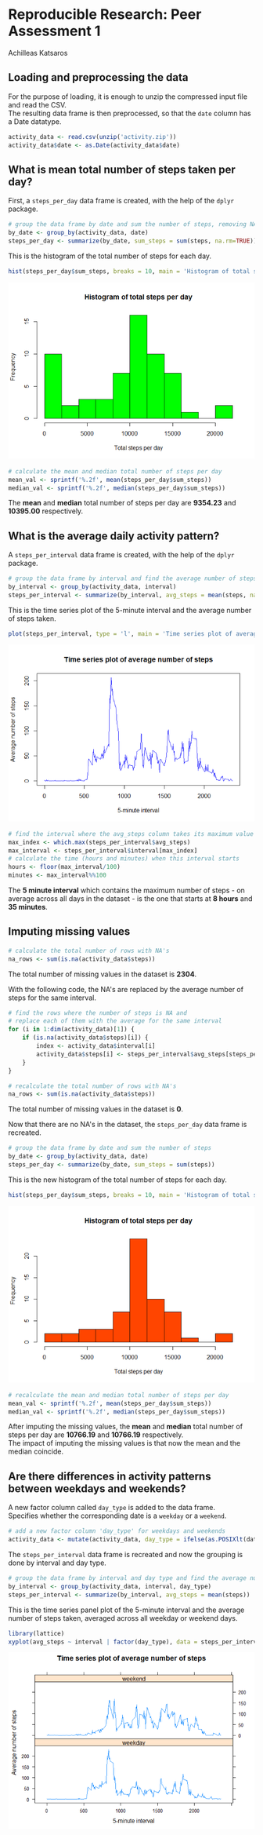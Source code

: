 # Reproducible Research: Peer Assessment 1
Achilleas Katsaros  



## Loading and preprocessing the data

For the purpose of loading, it is enough to unzip the compressed input file and read the CSV.  
The resulting data frame is then preprocessed, so that the `date` column has a Date datatype.


```r
activity_data <- read.csv(unzip('activity.zip'))
activity_data$date <- as.Date(activity_data$date)
```

## What is mean total number of steps taken per day?

First, a `steps_per_day` data frame is created, with the help of the `dplyr` package.


```r
# group the data frame by date and sum the number of steps, removing NA's
by_date <- group_by(activity_data, date)
steps_per_day <- summarize(by_date, sum_steps = sum(steps, na.rm=TRUE))
```

This is the histogram of the total number of steps for each day.


```r
hist(steps_per_day$sum_steps, breaks = 10, main = 'Histogram of total steps per day', xlab = 'Total steps per day', col = 'green')
```

![](figures/unnamed-chunk-3-1.png) 


```r
# calculate the mean and median total number of steps per day
mean_val <- sprintf('%.2f', mean(steps_per_day$sum_steps))
median_val <- sprintf('%.2f', median(steps_per_day$sum_steps))
```

The **mean** and **median** total number of steps per day are **9354.23** and **10395.00** respectively.

## What is the average daily activity pattern?

A `steps_per_interval` data frame is created, with the help of the `dplyr` package.


```r
# group the data frame by interval and find the average number of steps, removing NA's
by_interval <- group_by(activity_data, interval)
steps_per_interval <- summarize(by_interval, avg_steps = mean(steps, na.rm=TRUE))
```

This is the time series plot of the 5-minute interval and the average number of steps taken.


```r
plot(steps_per_interval, type = 'l', main = 'Time series plot of average number of steps', xlab = '5-minute interval', ylab = 'Average number of steps', col = 'blue')
```

![](figures/unnamed-chunk-6-1.png) 


```r
# find the interval where the avg_steps column takes its maximum value
max_index <- which.max(steps_per_interval$avg_steps)
max_interval <- steps_per_interval$interval[max_index]
# calculate the time (hours and minutes) when this interval starts
hours <- floor(max_interval/100)
minutes <- max_interval%%100
```

The **5 minute interval** which contains the maximum number of steps - on average across all days in the dataset - is the one that starts at **8 hours** and **35 minutes**.

## Imputing missing values


```r
# calculate the total number of rows with NA's
na_rows <- sum(is.na(activity_data$steps))
```

The total number of missing values in the dataset is **2304**.

With the following code, the NA's are replaced by the average number of steps for the same interval.


```r
# find the rows where the number of steps is NA and
# replace each of them with the average for the same interval
for (i in 1:dim(activity_data)[1]) {
    if (is.na(activity_data$steps)[i]) {
        index <- activity_data$interval[i]
        activity_data$steps[i] <- steps_per_interval$avg_steps[steps_per_interval$interval == index]
    }
}
```


```r
# recalculate the total number of rows with NA's
na_rows <- sum(is.na(activity_data$steps))
```

The total number of missing values in the dataset is **0**.

Now that there are no NA's in the dataset, the `steps_per_day` data frame is recreated.


```r
# group the data frame by date and sum the number of steps
by_date <- group_by(activity_data, date)
steps_per_day <- summarize(by_date, sum_steps = sum(steps))
```

This is the new histogram of the total number of steps for each day.


```r
hist(steps_per_day$sum_steps, breaks = 10, main = 'Histogram of total steps per day', xlab = 'Total steps per day', col = 'orangered')
```

![](figures/unnamed-chunk-12-1.png) 


```r
# recalculate the mean and median total number of steps per day
mean_val <- sprintf('%.2f', mean(steps_per_day$sum_steps))
median_val <- sprintf('%.2f', median(steps_per_day$sum_steps))
```

After imputing the missing values, the **mean** and **median** total number of steps per day are **10766.19** and **10766.19** respectively.  
The impact of imputing the missing values is that now the mean and the median coincide.

## Are there differences in activity patterns between weekdays and weekends?

A new factor column called `day_type` is added to the data frame.  
Specifies whether the corresponding date is a `weekday` or a `weekend`.


```r
# add a new factor column 'day_type' for weekdays and weekends
activity_data <- mutate(activity_data, day_type = ifelse(as.POSIXlt(date)$wday %in% c(0, 6), 'weekend', 'weekday'))
```

The `steps_per_interval` data frame is recreated and now the grouping is done by interval and day type.


```r
# group the data frame by interval and day type and find the average number of steps
by_interval <- group_by(activity_data, interval, day_type)
steps_per_interval <- summarize(by_interval, avg_steps = mean(steps))
```

This is the time series panel plot of the 5-minute interval and the average number of steps taken, averaged across all weekday or weekend days.


```r
library(lattice)
xyplot(avg_steps ~ interval | factor(day_type), data = steps_per_interval, type = 'l', layout = c(1, 2), main = 'Time series plot of average number of steps', xlab = '5-minute interval', ylab = 'Average number of steps')
```

![](figures/unnamed-chunk-16-1.png) 
